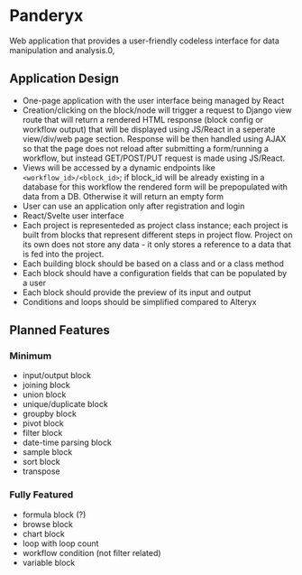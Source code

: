 # Panderyx

Web application that provides a user-friendly codeless interface for data manipulation and analysis.0,

## Application Design

- One-page application with the user interface being managed by React
- Creation/clicking on the block/node will trigger a request to Django view route that will return a rendered HTML response (block config or workflow output) that will be displayed using JS/React in a seperate view/div/web page section. Response will be then handled using AJAX so that the page does not reload after submitting a form/running a workflow, but instead GET/POST/PUT request is made using JS/React.
- Views will be accessed by a dynamic endpoints like `<workflow_id>/<block_id>`; if block_id will be already existing in a database for this workflow the rendered form will be prepopulated with data from a DB. Otherwise it will return an empty form
- User can use an application only after registration and login
- React/Svelte user interface
- Each project is representeded as project class instance; each project is built from blocks that represent different steps in project flow. Project on its own does not store any data - it only stores a reference to a data that is fed into the project.
- Each building block should be based on a class and or a class method
- Each block should have a configuration fields that can be populated by a user
- Each block should provide the preview of its input and output
- Conditions and loops should be simplified compared to Alteryx

## Planned Features

### Minimum

- input/output block
- joining block
- union block
- unique/duplicate block
- groupby block
- pivot block
- filter block
- date-time parsing block
- sample block
- sort block
- transpose

### Fully Featured

- formula block (?)
- browse block
- chart block
- loop with loop count
- workflow condition (not filter related)
- variable block
